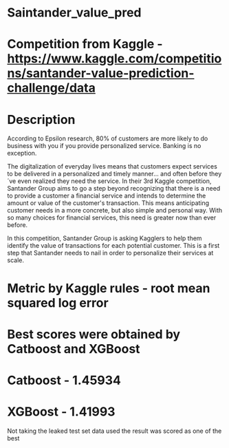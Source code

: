 # Saintander_value_pred
# Competition from Kaggle - https://www.kaggle.com/competitions/santander-value-prediction-challenge/data
# Description
According to Epsilon research, 80% of customers are more likely to do business with you if you provide personalized service. Banking is no exception.

The digitalization of everyday lives means that customers expect services to be delivered in a personalized and timely manner… and often before they´ve even realized they need the service. In their 3rd Kaggle competition, Santander Group aims to go a step beyond recognizing that there is a need to provide a customer a financial service and intends to determine the amount or value of the customer's transaction. This means anticipating customer needs in a more concrete, but also simple and personal way. With so many choices for financial services, this need is greater now than ever before.

In this competition, Santander Group is asking Kagglers to help them identify the value of transactions for each potential customer. This is a first step that Santander needs to nail in order to personalize their services at scale.

# Metric by Kaggle rules - root mean squared log error

# Best scores were obtained by Catboost and XGBoost 
# Catboost - 1.45934
# XGBoost - 1.41993
Not taking the leaked test set data used the result was scored as one of the best 
